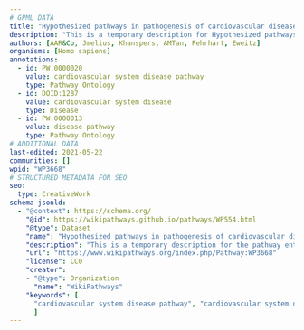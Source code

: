 ```yaml
---
# GPML DATA
title: "Hypothesized pathways in pathogenesis of cardiovascular disease"
description: "This is a temporary description for Hypothesized pathways in pathogenesis of cardiovascular disease"
authors: [AAR&Co, Jmelius, Khanspers, AMTan, Fehrhart, Eweitz]
organisms: [Homo sapiens]
annotations:
  - id: PW:0000020
    value: cardiovascular system disease pathway
    type: Pathway Ontology
  - id: DOID:1287
    value: cardiovascular system disease
    type: Disease
  - id: PW:0000013
    value: disease pathway
    type: Pathway Ontology
# ADDITIONAL DATA
last-edited: 2021-05-22
communities: []
wpid: "WP3668"
# STRUCTURED METADATA FOR SEO
seo:
  type: CreativeWork
schema-jsonld:
  - "@context": https://schema.org/
    "@id": https://wikipathways.github.io/pathways/WP554.html
    "@type": Dataset
    "name": "Hypothesized pathways in pathogenesis of cardiovascular disease"
    "description": "This is a temporary description for the pathway entitled: Hypothesized pathways in pathogenesis of cardiovascular disease"
    "url": "https://www.wikipathways.org/index.php/Pathway:WP3668"
    "license": CC0
    "creator":
    - "@type": Organization
      "name": "WikiPathways"
    "keywords": [
      "cardiovascular system disease pathway", "cardiovascular system disease", "disease pathway",
      ]
---
```

